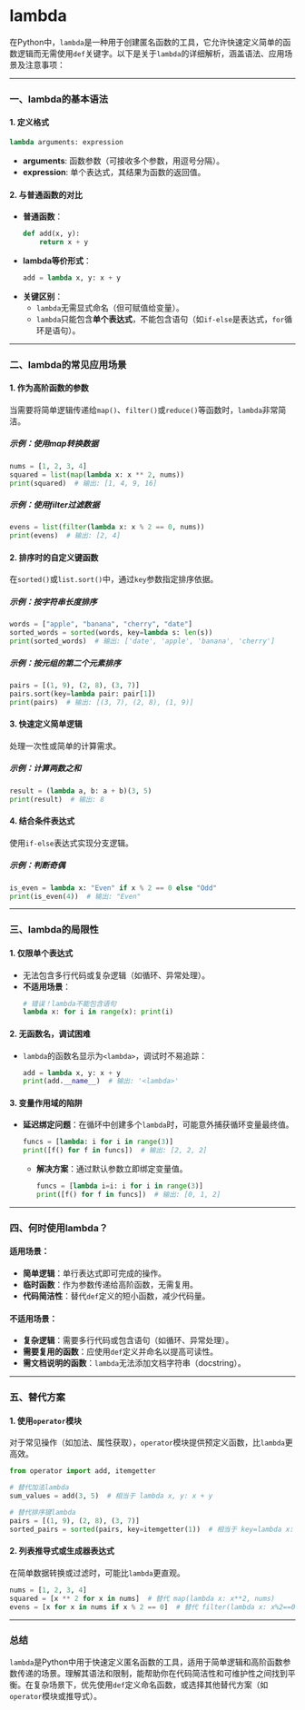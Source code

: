 # lambda
在Python中，`lambda`是一种用于创建匿名函数的工具，它允许快速定义简单的函数逻辑而无需使用`def`关键字。以下是关于`lambda`的详细解析，涵盖语法、应用场景及注意事项：

---

### **一、lambda的基本语法**
#### 1. **定义格式**
```python
lambda arguments: expression
```
- **arguments**: 函数参数（可接收多个参数，用逗号分隔）。
- **expression**: 单个表达式，其结果为函数的返回值。

#### 2. **与普通函数的对比**
- **普通函数**：
  ```python
  def add(x, y):
      return x + y
  ```
- **lambda等价形式**：
  ```python
  add = lambda x, y: x + y
  ```
- **关键区别**：
  - `lambda`无需显式命名（但可赋值给变量）。
  - `lambda`只能包含**单个表达式**，不能包含语句（如`if-else`是表达式，`for`循环是语句）。

---

### **二、lambda的常见应用场景**
#### 1. **作为高阶函数的参数**
当需要将简单逻辑传递给`map()`、`filter()`或`reduce()`等函数时，`lambda`非常简洁。

##### **示例：使用map转换数据**
```python
nums = [1, 2, 3, 4]
squared = list(map(lambda x: x ** 2, nums))
print(squared)  # 输出: [1, 4, 9, 16]
```

##### **示例：使用filter过滤数据**
```python
evens = list(filter(lambda x: x % 2 == 0, nums))
print(evens)  # 输出: [2, 4]
```

#### 2. **排序时的自定义键函数**
在`sorted()`或`list.sort()`中，通过`key`参数指定排序依据。

##### **示例：按字符串长度排序**
```python
words = ["apple", "banana", "cherry", "date"]
sorted_words = sorted(words, key=lambda s: len(s))
print(sorted_words)  # 输出: ['date', 'apple', 'banana', 'cherry']
```

##### **示例：按元组的第二个元素排序**
```python
pairs = [(1, 9), (2, 8), (3, 7)]
pairs.sort(key=lambda pair: pair[1])
print(pairs)  # 输出: [(3, 7), (2, 8), (1, 9)]
```

#### 3. **快速定义简单逻辑**
处理一次性或简单的计算需求。

##### **示例：计算两数之和**
```python
result = (lambda a, b: a + b)(3, 5)
print(result)  # 输出: 8
```

#### 4. **结合条件表达式**
使用`if-else`表达式实现分支逻辑。

##### **示例：判断奇偶**
```python
is_even = lambda x: "Even" if x % 2 == 0 else "Odd"
print(is_even(4))  # 输出: "Even"
```

---

### **三、lambda的局限性**
#### 1. **仅限单个表达式**
- 无法包含多行代码或复杂逻辑（如循环、异常处理）。
- **不适用场景**：
  ```python
  # 错误！lambda不能包含语句
  lambda x: for i in range(x): print(i)
  ```

#### 2. **无函数名，调试困难**
- `lambda`的函数名显示为`<lambda>`，调试时不易追踪：
  ```python
  add = lambda x, y: x + y
  print(add.__name__)  # 输出: '<lambda>'
  ```

#### 3. **变量作用域的陷阱**
- **延迟绑定问题**：在循环中创建多个`lambda`时，可能意外捕获循环变量最终值。
  ```python
  funcs = [lambda: i for i in range(3)]
  print([f() for f in funcs])  # 输出: [2, 2, 2]
  ```
  - **解决方案**：通过默认参数立即绑定变量值。
    ```python
    funcs = [lambda i=i: i for i in range(3)]
    print([f() for f in funcs])  # 输出: [0, 1, 2]
    ```

---

### **四、何时使用lambda？**
#### **适用场景**：
- **简单逻辑**：单行表达式即可完成的操作。
- **临时函数**：作为参数传递给高阶函数，无需复用。
- **代码简洁性**：替代`def`定义的短小函数，减少代码量。

#### **不适用场景**：
- **复杂逻辑**：需要多行代码或包含语句（如循环、异常处理）。
- **需要复用的函数**：应使用`def`定义并命名以提高可读性。
- **需文档说明的函数**：`lambda`无法添加文档字符串（docstring）。

---

### **五、替代方案**
#### 1. **使用`operator`模块**
对于常见操作（如加法、属性获取），`operator`模块提供预定义函数，比`lambda`更高效。
```python
from operator import add, itemgetter

# 替代加法lambda
sum_values = add(3, 5)  # 相当于 lambda x, y: x + y

# 替代排序键lambda
pairs = [(1, 9), (2, 8), (3, 7)]
sorted_pairs = sorted(pairs, key=itemgetter(1))  # 相当于 key=lambda x: x[1]
```

#### 2. **列表推导式或生成器表达式**
在简单数据转换或过滤时，可能比`lambda`更直观。
```python
nums = [1, 2, 3, 4]
squared = [x ** 2 for x in nums]  # 替代 map(lambda x: x**2, nums)
evens = [x for x in nums if x % 2 == 0]  # 替代 filter(lambda x: x%2==0, nums)
```

---

### **总结**
`lambda`是Python中用于快速定义匿名函数的工具，适用于简单逻辑和高阶函数参数传递的场景。理解其语法和限制，能帮助你在代码简洁性和可维护性之间找到平衡。在复杂场景下，优先使用`def`定义命名函数，或选择其他替代方案（如`operator`模块或推导式）。